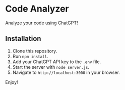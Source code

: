 # Code Analyzer

Analyze your code using ChatGPT!

## Installation

1. Clone this repository.
2. Run `npm install`.
3. Add your ChatGPT API key to the `.env` file.
4. Start the server with `node server.js`.
5. Navigate to `http://localhost:3000` in your browser.

Enjoy!
